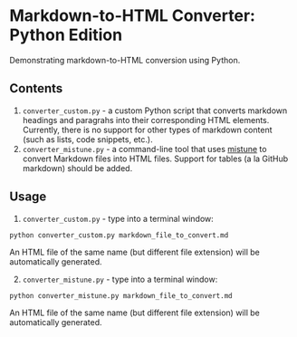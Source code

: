 # Markdown-to-HTML Converter: Python Edition

Demonstrating markdown-to-HTML conversion using Python.

## Contents
1. `converter_custom.py` - a custom Python script that converts markdown headings and paragrahs into their corresponding HTML elements. Currently, there is no support for other types of markdown content (such as lists, code snippets, etc.).
2. `converter_mistune.py` - a command-line tool that uses [mistune](http://mistune.readthedocs.io/en/latest/) to convert Markdown files into HTML files. Support for tables (a la GitHub markdown) should be added.

## Usage
1. `converter_custom.py` - type into a terminal window:
```
python converter_custom.py markdown_file_to_convert.md
```
An HTML file of the same name (but different file extension) will be automatically generated.

2. `converter_mistune.py` - type into a terminal window:
```
python converter_mistune.py markdown_file_to_convert.md
```
An HTML file of the same name (but different file extension) will be automatically generated.
